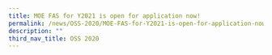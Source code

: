 ```yaml
---
title: MOE FAS for Y2021 is open for application now!
permalink: /news/OSS-2020/MOE-FAS-for-Y2021-is-open-for-application-now/
description: ""
third_nav_title: OSS 2020
---
```


